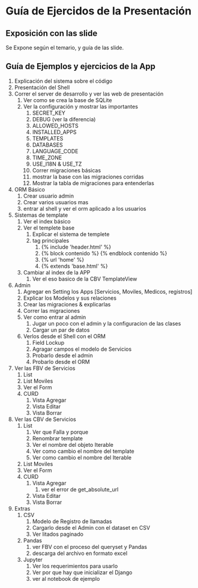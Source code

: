 # Guía de Ejercidos de la Presentación

## Exposición con las slide

Se Expone según el temario, y guía de las slide.

## Guía de Ejemplos y ejercicios de la App

1. Explicación del sistema sobre el código
2. Presentación del Shell
3. Correr el server de desarrollo y ver las web de presentación
   1. Ver como se crea la base de SQLite
   2. Ver la configuración y mostrar las importantes
      1. SECRET_KEY
      2. DEBUG (ver la diferencia)
      3. ALLOWED_HOSTS
      4. INSTALLED_APPS
      5. TEMPLATES
      6. DATABASES
      7. LANGUAGE_CODE
      8. TIME_ZONE
      9. USE_I18N & USE_TZ
      10. Correr migraciones básicas
      11. mostrar la base con las migraciones corridas
      12. Mostrar la tabla de migraciones para entenderlas
4. ORM Básico
   1. Crear usuario admin
   2. Crear varios usuarios mas
   3. entrar al shell y ver el orm aplicado a los usuarios
5. Sistemas de template
   1. Ver el index básico
   2. Ver el templete base
      1. Explicar el sistema de templete
      1. tag principales
         1. {% include 'header.html' %}
         2. {% block contenido %} {% endblock contenido %}
         3. {% url 'home'  %}
         4. {% extends 'base.html' %}
   3. Cambiar al index de la APP
        1. Ver el eso basico de la CBV TemplateView
6. Admin
     1. Agregar en Setting los Apps [Servicios, Moviles, Medicos, registros]
     2. Explicar los Modelos y sus relaciones
     3. Crear las migraciones & explicarlas
     4. Correr las migraciones
     5. Ver como entrar al admin
        1. Jugar un poco con el admin y la configuracion de las clases
        2. Cargar un par de datos
     6. Verlos desde el Shell con el ORM
        1. Field Lockup
        2. Agragar campos el modelo de Servicios
        3. Probarlo desde el admin
        4. Probarlo desde el ORM
7. Ver las FBV de Servicios
   1. List
   2. List Moviles
   3. Ver el Form
   4. CURD
      1. Vista Agregar
      2. Vista Editar
      3. Vista Borrar
8. Ver las CBV de Servicios
   1. List
      1. Ver que Falla y porque
      2. Renombrar template
      3. Ver el nombre del objeto Iterable
      4. Ver como cambio el nombre del template
      5. Ver como cambio el nombre del Iterable
   2. List Moviles
   3. Ver el Form
   4. CURD
      1. Vista Agregar
         1. ver el error de get_absolute_url
      2. Vista Editar
      3. Vista Borrar
9. Extras
   1. CSV
       1. Modelo de Registro de llamadas
       2. Cargarlo desde el Admin con el dataset en CSV
       3. Ver litados paginado
   2. Pandas
      1. ver FBV con el proceso del queryset y Pandas
      2. descarga del archivo en formato excel
   3. Jupyter
      1. Ver los requerimientos para usarlo
      2. Ver por que hay que inicializar el Django
      3. ver al notebook de ejemplo

